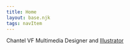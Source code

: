 ```yaml
---
title: Home
layout: base.njk
tags: navItem
---
```

<section class="homepage">
  <div class="title"><span> Chantel VF </span><span>Multimedia Designer and <a target="_blanck" href="https://www.instagram.com/cvonford.art/">Illustrator</a></span></div>
</section>